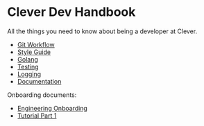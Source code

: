 # Clever Dev Handbook

All the things you need to know about being a developer at Clever.

* [Git Workflow](./git-workflow.md)
* [Style Guide](./style.md)
* [Golang](./golang/README.md)
* [Testing](./testing.md)
* [Logging](./logging.md)
* [Documentation](./documentation.md)

Onboarding documents:
* [Engineering Onboarding](https://clever.atlassian.net/wiki/display/ENG/Onboarding)
* [Tutorial Part 1](https://github.com/Clever/onboarding/blob/master/getting-started/Tutorial-Part-1.md)
